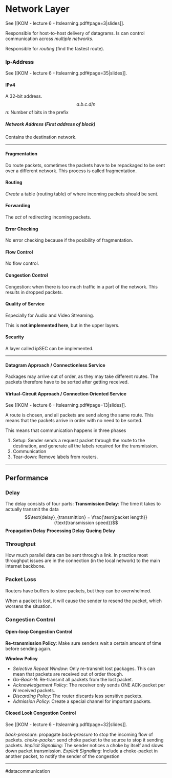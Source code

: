# Network Layer
See [[KOM - lecture 6 - Itslearning.pdf#page=3|slides]].

Responsible for host-to-host delivery of datagrams. Is can control communication across *multiple networks*.

Responsible for *routing* (find the fastest route).

### Ip-Address
See [[KOM - lecture 6 - Itslearning.pdf#page=35|slides]].

#### IPv4
A 32-bit address.
$$a.b.c.d/n$$
$n$: Number of bits in the prefix

##### Network Address (First address of block)
Contains the destination network.

---

#### Fragmentation
Do route packets, sometimes the packets have to be repackaged to be sent over a different network. This process is called fragmentation.

#### Routing
*Create* a table (routing table) of where incoming packets should be sent.

#### Forwarding
The *act* of redirecting incoming packets.

#### Error Checking
No error checking because if the posibility of fragmentation.

#### Flow Control
No flow control.

#### Congestion Control
Congestion: when there is too much traffic in a part of the network. This results in dropped packets.

#### Quality of Service
Especially for Audio and Video Streaming.

This is **not implemented here**, but in the upper layers.

#### Security
A layer called ipSEC can be implemented.

---

#### Datagram Approach / Connectionless Service
Packages may arrive out of order, as they may take different routes. The packets therefore have to be sorted after getting received.
#### Virtual-Circuit Approach / Connection Oriented Service
See [[KOM - lecture 6 - Itslearning.pdf#page=13|slides]].

A route is chosen, and all packets are send along the same route. This means that the packets arrive in order with no need to be sorted.

This means that communication happens in three phases
1. Setup: Sender sends a request packet through the route to the destination, and generate all the labels required for the transmission.
2. Communication
3. Tear-down: Remove labels from routers.

---

## Performance
### Delay
The delay consists of four parts:
**Transmission Delay**: The time it takes to actually transmit the data
$$\text{delay}_{transmittion} = \frac{\text{packet length}}{\text{transmission speed}}$$
**Propagation Delay**
**Processing Delay**
**Queing Delay**

### Throughput
How much parallel data can be sent through a link. In practice most throughput issues are in the connection (in the local network) to the main internet backbone.

### Packet Loss
Routers have buffers to store packets, but they can be overwhelmed.

When a packet is lost, it will cause the sender to resend the packet, which worsens the situation.

### Congestion Control 
#### Open-loop Congestion Control
**Re-transmission Policy**: Make sure senders wait a certain amount of time before sending again.

**Window Policy**
- *Selective Repeat Window*: Only re-transmit lost packages. This can mean that packets are received out of order though.
- *Go-Back-N*: Re-transmit all packets from the lost packet.
- *Acknowledgement Policy*: The receiver only sends ONE ACK-packet per $N$ received packets.
- *Discarding Policy*: The router discards less sensitive packets.
- *Admission Policy*: Create a special channel for important packets.

#### Closed Look Congestion Control
See [[KOM - lecture 6 - Itslearning.pdf#page=32|slides]].

*back-pressure*: propagate *back-pressure* to stop the incoming flow of packets.
*choke-packer*: send choke packet to the source to stop it sending packets.
*Implicit Signalling*: The sender notices a choke by itself and slows down packet transmission.
*Explicit Signalling*: Include a choke-packet in another packet, to notify the sender of the congestion



---
#datacommunication
